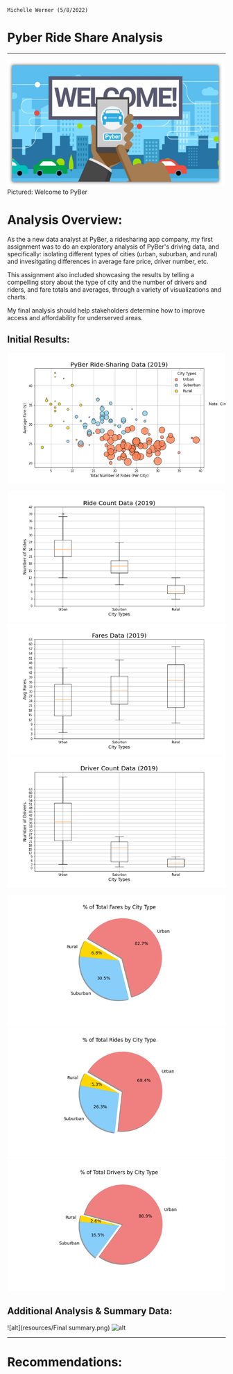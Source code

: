                                                                                            Michelle Werner (5/8/2022)
# Pyber Ride Share Analysis
---

<!--![alt](resources/___.png)-->
<img src="https://github.com/miwermi/pyber-analysis/blob/main/resources/PyBer_Welcome.png" width="500" height="293" alt ="graphic: PyBer Welcome">
Pictured: Welcome to PyBer

# Analysis Overview:
As the a new data analyst at PyBer, a ridesharing app company, my first assignment was to do an exploratory analysis of PyBer's driving data, and specifically: isolating different types of cities (urban, suburban, and rural) and invesitgating differences in average fare price, driver number, etc. 

This assignment also included showcasing the results by telling a compelling story about the type of city and the number of drivers and riders, and fare totals and averages, through a variety of visualizations and charts.

My final analysis should help stakeholders determine how to improve access and affordability for underserved areas.

## Initial Results:
![alt](resources/Fig1.png)

![alt](resources/Fig2.png)
![alt](resources/Fig3.png)
![alt](resources/Fig4.png)

![alt](resources/Fig5.png)
![alt](resources/Fig6.png)
![alt](resources/Fig7.png)

## Additional Analysis & Summary Data:
![alt](resources/Final summary.png)
![alt](resources/___.png)

---
# Recommendations:

